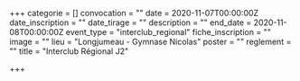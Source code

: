 +++
categorie = []
convocation = ""
date = 2020-11-07T00:00:00Z
date_inscription = ""
date_tirage = ""
description = ""
end_date = 2020-11-08T00:00:00Z
event_type = "interclub_regional"
fiche_inscription = ""
image = ""
lieu = "Longjumeau - Gymnase Nicolas"
poster = ""
reglement = ""
title = "Interclub Régional J2"

+++
